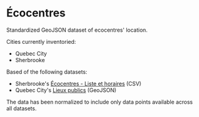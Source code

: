 # Écocentres

Standardized GeoJSON dataset of ecocentres' location.

Cities currently inventoried:

* Quebec City
* Sherbrooke

Based of the following datasets:

* Sherbrooke's [Écocentres - Liste et horaires](https://www.donneesquebec.ca/recherche/fr/dataset/ecocentres-liste-et-horaires) (CSV)
* Quebec City's [Lieux publics](https://www.donneesquebec.ca/recherche/fr/dataset/vque_14) (GeoJSON)

The data has been normalized to include only data points available across all datasets.

